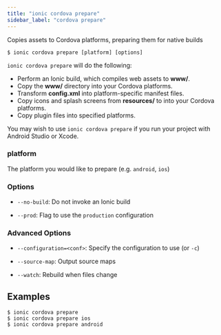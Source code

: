 ```yaml
---
title: "ionic cordova prepare"
sidebar_label: "cordova prepare"
---
```


<head>
  <title>Cordova Prepare: Copy iOS/Android Assets for Native Builds</title>
  <meta name="description" content="Ionic Cordova Prepare copies iOS and Android assets to Cordova platforms, preparing them for native builds. Read for examples and to learn more about usage." />
</head>

Copies assets to Cordova platforms, preparing them for native builds

```shell
$ ionic cordova prepare [platform] [options]
```

`ionic cordova prepare` will do the following:

- Perform an Ionic build, which compiles web assets to **www/**.
- Copy the **www/** directory into your Cordova platforms.
- Transform **config.xml** into platform-specific manifest files.
- Copy icons and splash screens from **resources/** to into your Cordova platforms.
- Copy plugin files into specified platforms.

You may wish to use `ionic cordova prepare` if you run your project with Android Studio or Xcode.

### platform
The platform you would like to prepare (e.g. `android`, `ios`)




### Options

 - `--no-build`: Do not invoke an Ionic build

 - `--prod`: Flag to use the `production` configuration



### Advanced Options

 - `--configuration=<conf>`: Specify the configuration to use (or `-c`)

 - `--source-map`: Output source maps

 - `--watch`: Rebuild when files change


## Examples

```shell
$ ionic cordova prepare 
$ ionic cordova prepare ios
$ ionic cordova prepare android
```
